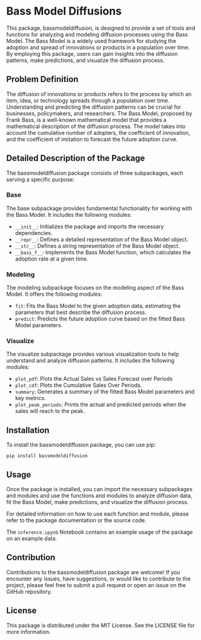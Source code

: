 # Bass Model Diffusions
This package, bassmodeldiffusion, is designed to provide a set of tools and functions for analyzing and modeling diffusion processes using the Bass Model. The Bass Model is a widely used framework for studying the adoption and spread of innovations or products in a population over time. By employing this package, users can gain insights into the diffusion patterns, make predictions, and visualize the diffusion process.

## Problem Definition
The diffusion of innovations or products refers to the process by which an item, idea, or technology spreads through a population over time. Understanding and predicting the diffusion patterns can be crucial for businesses, policymakers, and researchers. The Bass Model, proposed by Frank Bass, is a well-known mathematical model that provides a mathematical description of the diffusion process. The model takes into account the cumulative number of adopters, the coefficient of innovation, and the coefficient of imitation to forecast the future adoption curve.

## Detailed Description of the Package
The bassmodeldiffusion package consists of three subpackages, each serving a specific purpose:

### **Base**
The base subpackage provides fundamental functionality for working with the Bass Model. It includes the following modules:

- `__init__`: Initializes the package and imports the necessary dependencies.
- `__repr__`: Defines a detailed representation of the Bass Model object.
- `__str__`: Defines a string representation of the Bass Model object.
- `__bass_f__`: Implements the Bass Model function, which calculates the adoption rate at a given time.

### **Modeling**
The modeling subpackage focuses on the modeling aspect of the Bass Model. It offers the following modules:

- `fit`: Fits the Bass Model to the given adoption data, estimating the parameters that best describe the diffusion process.
- `predict`: Predicts the future adoption curve based on the fitted Bass Model parameters.

### **Visualize**
The visualize subpackage provides various visualization tools to help understand and analyze diffusion patterns. It includes the following modules:

- `plot_pdf`: Plots the Actual Sales vs Sales Forecast over Periods
- `plot_cdf`: Plots the Cumulative Sales Over Periods.
- `summary`: Generates a summary of the fitted Bass Model parameters and key metrics.
- `plot_peak_periods`: Prints the actual and predicted periods when the sales will reach to the peak.

## Installation
To install the bassmodeldiffusion package, you can use pip:

```
pip install bassmodeldiffusion
```

## Usage
Once the package is installed, you can import the necessary subpackages and modules and use the functions and modules to analyze diffusion data, fit the Bass Model, make predictions, and visualize the diffusion process.

For detailed information on how to use each function and module, please refer to the package documentation or the source code.

The `inference.ipynb` Notebook contains an example usage of the package on an example data.

## Contribution
Contributions to the bassmodeldiffusion package are welcome! If you encounter any issues, have suggestions, or would like to contribute to the project, please feel free to submit a pull request or open an issue on the GitHub repository.

## License
This package is distributed under the MIT License. See the LICENSE file for more information.